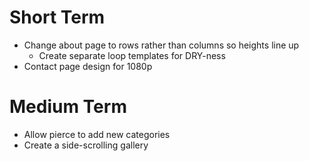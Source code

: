 # Short Term

- Change about page to rows rather than columns so heights line up
    + Create separate loop templates for DRY-ness
- Contact page design for 1080p

# Medium Term
- Allow pierce to add new categories
- Create a side-scrolling gallery